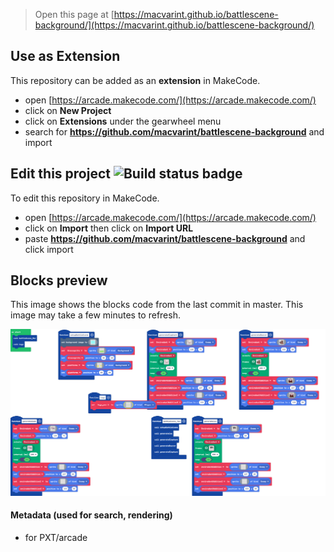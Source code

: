  


> Open this page at [https://macvarint.github.io/battlescene-background/](https://macvarint.github.io/battlescene-background/)

## Use as Extension

This repository can be added as an **extension** in MakeCode.

* open [https://arcade.makecode.com/](https://arcade.makecode.com/)
* click on **New Project**
* click on **Extensions** under the gearwheel menu
* search for **https://github.com/macvarint/battlescene-background** and import

## Edit this project ![Build status badge](https://github.com/macvarint/battlescene-background/workflows/MakeCode/badge.svg)

To edit this repository in MakeCode.

* open [https://arcade.makecode.com/](https://arcade.makecode.com/)
* click on **Import** then click on **Import URL**
* paste **https://github.com/macvarint/battlescene-background** and click import

## Blocks preview

This image shows the blocks code from the last commit in master.
This image may take a few minutes to refresh.

![A rendered view of the blocks](https://github.com/macvarint/battlescene-background/raw/master/.github/makecode/blocks.png)

#### Metadata (used for search, rendering)

* for PXT/arcade
<script src="https://makecode.com/gh-pages-embed.js"></script><script>makeCodeRender("{{ site.makecode.home_url }}", "{{ site.github.owner_name }}/{{ site.github.repository_name }}");</script>
